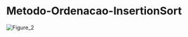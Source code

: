 # Metodo-Ordenacao-InsertionSort

![Figure_2](https://github.com/user-attachments/assets/75f9b771-a730-4622-a069-b625164838ce)
